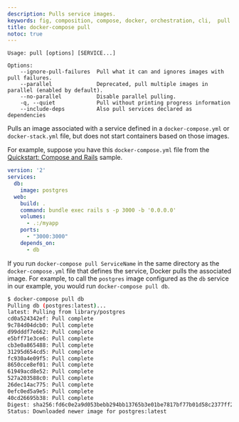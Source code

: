 ```yaml
---
description: Pulls service images.
keywords: fig, composition, compose, docker, orchestration, cli,  pull
title: docker-compose pull
notoc: true
---
```


```
Usage: pull [options] [SERVICE...]

Options:
    --ignore-pull-failures  Pull what it can and ignores images with pull failures.
    --parallel              Deprecated, pull multiple images in parallel (enabled by default).
    --no-parallel           Disable parallel pulling.
    -q, --quiet             Pull without printing progress information
    --include-deps          Also pull services declared as dependencies
```

Pulls an image associated with a service defined in a `docker-compose.yml` or `docker-stack.yml` file, but does not start containers based on those images.

For example, suppose you have this `docker-compose.yml` file from the [Quickstart: Compose and Rails](/compose/rails.md) sample.

```yaml
version: '2'
services:
  db:
    image: postgres
  web:
    build: .
    command: bundle exec rails s -p 3000 -b '0.0.0.0'
    volumes:
      - .:/myapp
    ports:
      - "3000:3000"
    depends_on:
      - db
```

If you run `docker-compose pull ServiceName` in the same directory as the `docker-compose.yml` file that defines the service, Docker pulls the associated image. For example, to call the `postgres` image configured as the `db` service in our example, you would run `docker-compose pull db`.

```bash
$ docker-compose pull db
Pulling db (postgres:latest)...
latest: Pulling from library/postgres
cd0a524342ef: Pull complete
9c784d04dcb0: Pull complete
d99dddf7e662: Pull complete
e5bff71e3ce6: Pull complete
cb3e0a865488: Pull complete
31295d654cd5: Pull complete
fc930a4e09f5: Pull complete
8650cce8ef01: Pull complete
61949acd8e52: Pull complete
527a203588c0: Pull complete
26dec14ac775: Pull complete
0efc0ed5a9e5: Pull complete
40cd26695b38: Pull complete
Digest: sha256:fd6c0e2a9d053bebb294bb13765b3e01be7817bf77b01d58c2377ff27a4a46dc
Status: Downloaded newer image for postgres:latest
```
